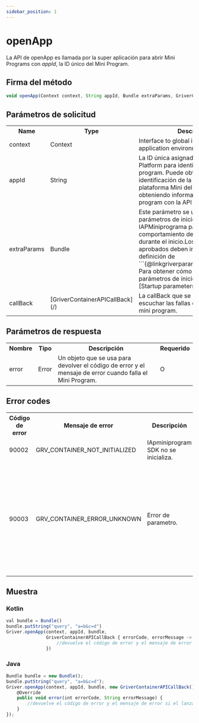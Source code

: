 ```yaml
---
sidebar_position: 1
---
```



# openApp

La API de openApp es llamada por la super aplicación para abrir Mini Programs con *appId*, la ID único del Mini Program.

## Firma del método

```js
void openApp(Context context, String appId, Bundle extraParams, GriverContainerAPICallBack callBack) 
```

## Parámetros de solicitud

<table>
    <tr>
        <th>Name</th>
        <th>Type</th>
        <th>Description</th>
        <th>Required</th>
    </tr>
    <tr>
        <td>context</td>
        <td>Context</td>
        <td>Interface to global information about an application environment.</td>
        <td>M</td>
    </tr>
    <tr>
        <td>appId</td>
        <td>String</td>
        <td>
        La ID única asignada por Mini Program Platform para identificar un mini program. Puede obtener la identificación de la consola de la plataforma Mini del program o obteniendo información del mini program con la API [fetchApps](/).
        </td>
        <td>M</td>
    </tr>
    <tr>
        <td>extraParams</td>
        <td>Bundle</td>
        <td>
        Este parámetro se utiliza para pasar los parámetros de inicio al SDK del IAPMiniprograma para personalizar el comportamiento de un mini program durante el inicio.Los parámetros aprobados deben incluirse en la definición de ```{@linkgriverparams.launchParams}```. Para obtener cómo especificar los parámetros de inicio, consulte los [Startup parameters](/).
        </td>
        <td>O</td>
    </tr>
    <tr>
        <td>callBack</td>
        <td>[GriverContainerAPICallBack](/)</td>
        <td>La callBack que se utiliza para escuchar las fallas de lanzamiento del mini program.</td>
        <td>O</td>
    </tr>
</table>



## Parámetros de respuesta

<table>
    <tr>
        <th>Nombre</th>
        <th>Tipo</th>
        <th>Descripción</th>
        <th>Requerido</th>
    </tr>
    <tr>
        <td>error</td>
        <td>Error</td>
        <td>
        Un objeto que se usa para devolver el código de error y el mensaje de error cuando falla el Mini Program.
        </td>
        <td>O</td>
    </tr>
</table>

## Error codes

<table>
    <tr>
        <th>Código de error</th>
        <th>Mensaje de error</th>
        <th>Descripción</th>
        <th>Nuevas medidas</th>
    </tr>
    <tr>
        <td>90002</td>
        <td>GRV_CONTAINER_NOT_INITIALIZED</td>
        <td>IApminiprogram SDK no se inicializa.</td>
        <td>Inicializar el SDK.</td>
    </tr>
    <tr>
        <td>90003</td>
        <td>GRV_CONTAINER_ERROR_UNKNOWN</td>
        <td>Error de parametro.</td>
        <td>
        Consulte la tabla de parámetros de solicitud y verifique si todos los tipos de parámetros son correctos y si se especifican todos los parámetros requeridos.
        </td>
    </tr>
</table>



## Muestra

### Kotlin
```js
val bundle = Bundle()
bundle.putString("query", "a=b&c=d")
Griver.openApp(context, appId, bundle,
               GriverContainerAPICallBack { errorCode, errorMessage ->
                   //devuelve el código de error y el mensaje de error si el lanzamiento del mini programa falla
               })
```

### Java

```js
Bundle bundle = new Bundle();
bundle.putString("query", "a=b&c=d");
Griver.openApp(context, appId, bundle, new GriverContainerAPICallBack() {
    @Override
    public void error(int errorCode, String errorMessage) {
        //devuelve el código de error y el mensaje de error si el lanzamiento del mini programa falla
    }
});
```


